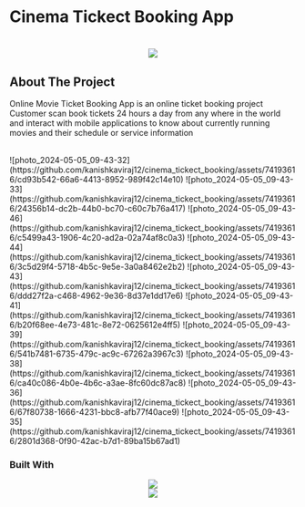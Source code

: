 # Cinema Tickect Booking App

<h1 align="center">
    <img src="https://readme-typing-svg.herokuapp.com/?font=Righteous&size=35&center=true&vCenter=true&width=500&height=70&duration=4000&lines=Hi+There!+👋;+Scroll+To+Bottom!;" />
</h1>

## About The Project
<p>Online Movie Ticket Booking App is an online ticket booking project Customer scan book tickets 24 hours a day from any where in the world and interact with mobile applications to know about currently running movies and their schedule or service information</p><br>
<div>
![photo_2024-05-05_09-43-32](https://github.com/kanishkaviraj12/cinema_tickect_booking/assets/74193616/cd93b542-66a6-4413-8952-989f42c14e10)
![photo_2024-05-05_09-43-33](https://github.com/kanishkaviraj12/cinema_tickect_booking/assets/74193616/24356b14-dc2b-44b0-bc70-c60c7b76a417)
![photo_2024-05-05_09-43-46](https://github.com/kanishkaviraj12/cinema_tickect_booking/assets/74193616/c5499a43-1906-4c20-ad2a-02a74af8c0a3)
![photo_2024-05-05_09-43-44](https://github.com/kanishkaviraj12/cinema_tickect_booking/assets/74193616/3c5d29f4-5718-4b5c-9e5e-3a0a8462e2b2)
![photo_2024-05-05_09-43-43](https://github.com/kanishkaviraj12/cinema_tickect_booking/assets/74193616/ddd27f2a-c468-4962-9e36-8d37e1dd17e6)
![photo_2024-05-05_09-43-41](https://github.com/kanishkaviraj12/cinema_tickect_booking/assets/74193616/b20f68ee-4e73-481c-8e72-0625612e4ff5)
![photo_2024-05-05_09-43-39](https://github.com/kanishkaviraj12/cinema_tickect_booking/assets/74193616/541b7481-6735-479c-ac9c-67262a3967c3)
![photo_2024-05-05_09-43-38](https://github.com/kanishkaviraj12/cinema_tickect_booking/assets/74193616/ca40c086-4b0e-4b6c-a3ae-8fc60dc87ac8)
![photo_2024-05-05_09-43-36](https://github.com/kanishkaviraj12/cinema_tickect_booking/assets/74193616/67f80738-1666-4231-bbc8-afb77f40ace9)
![photo_2024-05-05_09-43-35](https://github.com/kanishkaviraj12/cinema_tickect_booking/assets/74193616/2801d368-0f90-42ac-b7d1-89ba15b67ad1)
</div>

### Built With

<div align="center">
    <img src="https://skillicons.dev/icons?i=flutter,dart" /><br>
    <img src="https://skillicons.dev/icons?i=firebase" />
</div>






